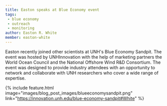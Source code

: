 ```yaml
---
title: Easton speaks at Blue Economy event 
tags: 
 - blue economy
 - outreach
 - monitoring
author: Easton R. White
member: easton-white
---
```



Easton recently joined other scientists at UNH's Blue Economy Sandpit. The event was hosted by UNHInnovation with the help of marketing partners the World Ocean Council and the  National Offshore Wind R&D Consortium. The event was designed to provide industry attendees with an opportunity to network and collaborate with UNH researchers who cover a wide range of expertise. 

{%
  include feature.html
  image="images/blog_post_images/blueeconomysandpit.png"
  link="https://innovation.unh.edu/blue-economy-sandpit#White"
%}


